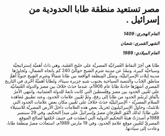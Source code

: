 <h1 dir="rtl">مصر تستعيد منطقة طابا الحدودية من إسرائيل .</h1>

<h5 dir="rtl">العام الهجري:  1409

الشهر القمري: شعبان

العام الميلادي: 1989</h5>

<p dir="rtl">طابا هي آخِرُ النقاط العُمرانيَّة المصريَّة على خليج العَقَبة، وهي ذاتُ أهميَّة إستراتيجيَّة وسياحيَّة كبيرة. وتبعُدُ عن مدينة شرمِ الشيخِ حوالَيْ 240 كم باتجاه الشمالِ، وتُجاوِرُها مدينة إيلات الإسرائيليَّة، وتمثِّل المِنطقة الواقعة بين طابا شمالًا وشرم الشيخ جنوبًا أهمَّ مناطق الجَذْب والتنمية السياحية بجنوب شبهِ جزيرة سيناءَ، ولطابا أهميَّةٌ أُخْرى في التاريخ المصري أشهَرُها حادثةُ طابا عام 1906م، عندما حدَثَ خلافٌ بين مصرَ والدولة العُثمانيَّة على تَعْيين الحدود بين مصرَ وفِلَسطينَ التي كانت تابعةً للدولة العثمانية، وانتهى الأمرُ باتِّفاق لرسْمِ الحدود من طابا إلى رفحَ، وتَمَّ تَعْيين علامات الحدودِ، وعند تطبيق مُعاهَدة السلام المصريَّة - الإسرائيليَّة حدَثَ خلافٌ على تَعْيين مكان بعض علامات الحدود التي تلاشَتْ، وحاوَلَ الإسرائيليونَ تَحريكَ بعضِ هذه العلامات داخلَ الأرض المصريَّة للاستيلاء على طابا؛ لذلك اتَّفَق الطرَفانِ مصرُ وإسرائيلُ على مبدأِ التحكيم، وفي 29 سبتمبر 1988م أصدرَتْ هيئةُ التحكيم الدولية التي انعقَدَت في جنيفَ حُكمَها لصالح الموقِعِ المصريِّ لتَعْيينِ موقِعِ علامةِ الحدودِ، وفي 19 مارس 1989م، استعادَت مصرُ مِنطقةَ طابا، وعادت إلى سيادتها.</p></br>
